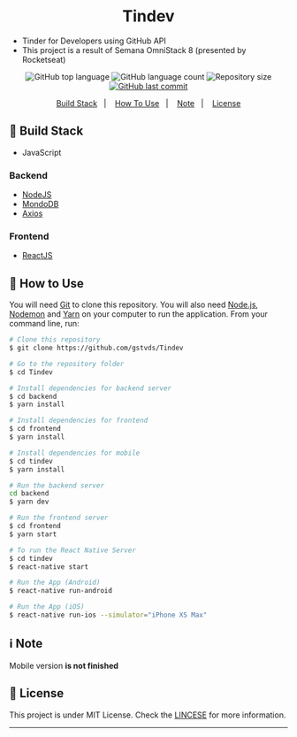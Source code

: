 <h1 align="center">Tindev</h1>

- Tinder for Developers using GitHub API
- This project is a result of Semana OmniStack 8 (presented by Rocketseat)

<p align="center">
          <img alt="GitHub top language" src="https://img.shields.io/github/languages/top/gstvds/tindev.svg">
          <img alt="GitHub language count" src="https://img.shields.io/github/languages/count/gstvds/tindev.svg">
          <img alt="Repository size" src="https://img.shields.io/github/repo-size/gstvds/tindev.svg">
       <a href="https://github.com/gstvds/tindev/commits/master">
          <img alt="GitHub last commit" src="https://img.shields.io/github/last-commit/gstvds/tindev.svg">
       </a>
</p>

<p align="center">
  <a href="#rocket-build-stack">Build Stack</a>&nbsp;&nbsp;&nbsp;|&nbsp;&nbsp;&nbsp;
  <a href="#memo-how-to-use">How To Use</a>&nbsp;&nbsp;&nbsp;|&nbsp;&nbsp;&nbsp;
  <a href="#information_source-note">Note</a>&nbsp;&nbsp;&nbsp;|&nbsp;&nbsp;&nbsp;
  <a href="#memo-license">License</a>
</p>

## :rocket: Build Stack

- JavaScript

### Backend

- [NodeJS][nodejs]
- [MondoDB][mongodb]
- [Axios][axios]

### Frontend

- [ReactJS][reactjs]

## :memo: How to Use

You will need [Git](https://git-scm.com) to clone this repository. You will also need [Node.js][nodejs], [Nodemon][nodemon] and [Yarn][yarn] on your computer to run the application.
From your command line, run:

```bash
# Clone this repository
$ git clone https://github.com/gstvds/Tindev

# Go to the repository folder
$ cd Tindev

# Install dependencies for backend server
$ cd backend
$ yarn install

# Install dependencies for frontend
$ cd frontend
$ yarn install

# Install dependencies for mobile
$ cd tindev
$ yarn install

# Run the backend server
cd backend
$ yarn dev

# Run the frontend server
$ cd frontend
$ yarn start

# To run the React Native Server
$ cd tindev
$ react-native start

# Run the App (Android)
$ react-native run-android

# Run the App (iOS)
$ react-native run-ios --simulator="iPhone XS Max"
```

## :information_source: Note

Mobile version **is not finished**

## :memo: License

This project is under MIT License. Check the [LINCESE](https://github.com/gstvds/Tindev/blob/master/LICENSE.txt) for more information.

---

[axios]: https://github.com/axios/axios/
[mongodb]: https://www.mongodb.com/
[nodejs]: https://nodejs.org/
[yarn]: https://yarnpgk.com/
[reactjs]: https://reactjs.org/
[nodemon]: https://nodemon.io/
